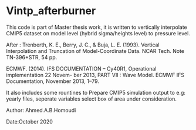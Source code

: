 # Vintp_afterburner
This code is part of Master thesis work, it is written to vertically interpolate
CMIP5 dataset on model level (hybrid sigma/heights level) to pressure level.

After : 
Trenberth, K. E., Berry, J. C., & Buja, L. E. (1993). Vertical Interpolation 
and Truncation of Model-Coordinate Data. NCAR Tech. Note TN-396+STR, 54 pp.

ECMWF. (2014). IFS DOCUMENTATION – Cy40R1, Operational implementation 22 Novem-
ber 2013, PART VII : Wave Model. ECMWF IFS Documentation, November 2013, 1–79.

It also includes some rountines to Prepare CMIP5 simulation output to e.g: 
yearly files, seperate variables  select box of area under consideration.


Author: Ahmed.A.B.Homoudi


Date:October 2020